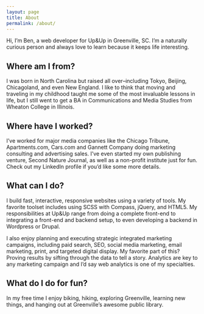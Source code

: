```yaml
---
layout: page
title: About
permalink: /about/
---
```


Hi, I’m Ben, a web developer for Up&Up in Greenville, SC. I’m a naturally curious person and always love to learn because it keeps life interesting.

## Where am I from?

I was born in North Carolina but raised all over–including Tokyo, Beijing, Chicagoland, and even New England. I like to think that moving and traveling in my childhood taught me some of the most invaluable lessons in life, but I still went to get a BA in Communications and Media Studies from Wheaton College in Illinois.

## Where have I worked?

I’ve worked for major media companies like the Chicago Tribune, Apartments.com, Cars.com and Gannett Company doing marketing consulting and advertising sales. I’ve even started my own publishing venture, Second Nature Journal, as well as a non-profit institute just for fun. Check out my LinkedIn profile if you’d like some more details.

## What can I do?

I build fast, interactive, responsive websites using a variety of tools. My favorite toolset includes using SCSS with Compass, jQuery, and HTML5. My responsibilities at Up&Up range from doing a complete front-end to integrating a front-end and backend setup, to even developing a backend in Wordpress or Drupal.

I also enjoy planning and executing strategic integrated marketing campaigns, including paid search, SEO, social media marketing, email marketing, print, and targeted digital display. My favorite part of this? Proving results by sifting through the data to tell a story. Analytics are key to any marketing campaign and I’d say web analytics is one of my specialties.

## What do I do for fun?

In my free time I enjoy biking, hiking, exploring Greenville, learning new things, and hanging out at Greenville’s awesome public library.
